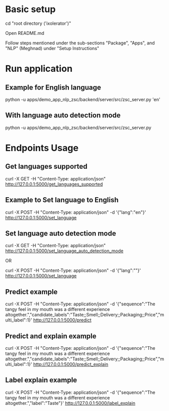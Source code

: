 # Basic setup
cd "root directory ('ixolerator')"

Open README.md

Follow steps mentioned under the sub-sections "Package", "Apps", and "NLP" (Meghnad) under "Setup Instructions" 

# Run application

## Example for English language
python -u apps/demo_app_nlp_zsc/backend/server/src/zsc_server.py 'en'

## With language auto detection mode
python -u apps/demo_app_nlp_zsc/backend/server/src/zsc_server.py

# Endpoints Usage

## Get languages supported
curl -X GET -H "Content-Type: application/json" http://127.0.0.1:5000/get_languages_supported

## Example to Set language to English
curl -X POST -H "Content-Type: application/json" -d '{"lang":"en"}' http://127.0.0.1:5000/set_language

## Set language auto detection mode
curl -X GET -H "Content-Type: application/json" http://127.0.0.1:5000/set_language_auto_detection_mode

OR

curl -X POST -H "Content-Type: application/json" -d '{"lang":""}' http://127.0.0.1:5000/set_language

## Predict example
curl -X POST -H "Content-Type: application/json" -d '{"sequence":"The tangy feel in my mouth was a different experience altogether.","candidate_labels":"Taste;;Smell;;Delivery;;Packaging;;Price","multi_label":1}' http://127.0.0.1:5000/predict

## Predict and explain example
curl -X POST -H "Content-Type: application/json" -d '{"sequence":"The tangy feel in my mouth was a different experience altogether.","candidate_labels":"Taste;;Smell;;Delivery;;Packaging;;Price","multi_label":1}' http://127.0.0.1:5000/predict_explain

## Label explain example
curl -X POST -H "Content-Type: application/json" -d '{"sequence":"The tangy feel in my mouth was a different experience altogether.","label":"Taste"}' http://127.0.0.1:5000/label_explain

